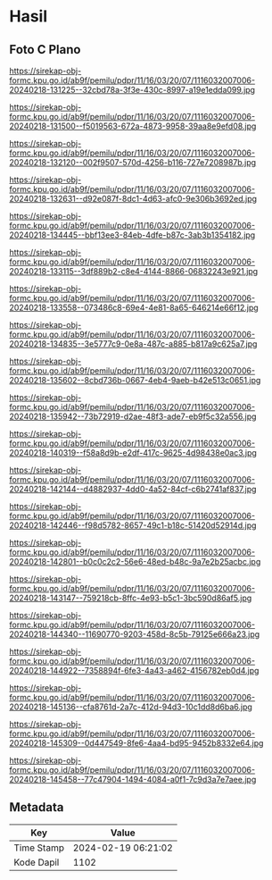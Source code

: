 # Hasil

## Foto C Plano

https://sirekap-obj-formc.kpu.go.id/ab9f/pemilu/pdpr/11/16/03/20/07/1116032007006-20240218-131225--32cbd78a-3f3e-430c-8997-a19e1edda099.jpg

https://sirekap-obj-formc.kpu.go.id/ab9f/pemilu/pdpr/11/16/03/20/07/1116032007006-20240218-131500--f5019563-672a-4873-9958-39aa8e9efd08.jpg

https://sirekap-obj-formc.kpu.go.id/ab9f/pemilu/pdpr/11/16/03/20/07/1116032007006-20240218-132120--002f9507-570d-4256-b116-727e7208987b.jpg

https://sirekap-obj-formc.kpu.go.id/ab9f/pemilu/pdpr/11/16/03/20/07/1116032007006-20240218-132631--d92e087f-8dc1-4d63-afc0-9e306b3692ed.jpg

https://sirekap-obj-formc.kpu.go.id/ab9f/pemilu/pdpr/11/16/03/20/07/1116032007006-20240218-134445--bbf13ee3-84eb-4dfe-b87c-3ab3b1354182.jpg

https://sirekap-obj-formc.kpu.go.id/ab9f/pemilu/pdpr/11/16/03/20/07/1116032007006-20240218-133115--3df889b2-c8e4-4144-8866-06832243e921.jpg

https://sirekap-obj-formc.kpu.go.id/ab9f/pemilu/pdpr/11/16/03/20/07/1116032007006-20240218-133558--073486c8-69e4-4e81-8a65-646214e66f12.jpg

https://sirekap-obj-formc.kpu.go.id/ab9f/pemilu/pdpr/11/16/03/20/07/1116032007006-20240218-134835--3e5777c9-0e8a-487c-a885-b817a9c625a7.jpg

https://sirekap-obj-formc.kpu.go.id/ab9f/pemilu/pdpr/11/16/03/20/07/1116032007006-20240218-135602--8cbd736b-0667-4eb4-9aeb-b42e513c0651.jpg

https://sirekap-obj-formc.kpu.go.id/ab9f/pemilu/pdpr/11/16/03/20/07/1116032007006-20240218-135942--73b72919-d2ae-48f3-ade7-eb9f5c32a556.jpg

https://sirekap-obj-formc.kpu.go.id/ab9f/pemilu/pdpr/11/16/03/20/07/1116032007006-20240218-140319--f58a8d9b-e2df-417c-9625-4d98438e0ac3.jpg

https://sirekap-obj-formc.kpu.go.id/ab9f/pemilu/pdpr/11/16/03/20/07/1116032007006-20240218-142144--d4882937-4dd0-4a52-84cf-c6b2741af837.jpg

https://sirekap-obj-formc.kpu.go.id/ab9f/pemilu/pdpr/11/16/03/20/07/1116032007006-20240218-142446--f98d5782-8657-49c1-b18c-51420d52914d.jpg

https://sirekap-obj-formc.kpu.go.id/ab9f/pemilu/pdpr/11/16/03/20/07/1116032007006-20240218-142801--b0c0c2c2-56e6-48ed-b48c-9a7e2b25acbc.jpg

https://sirekap-obj-formc.kpu.go.id/ab9f/pemilu/pdpr/11/16/03/20/07/1116032007006-20240218-143147--759218cb-8ffc-4e93-b5c1-3bc590d86af5.jpg

https://sirekap-obj-formc.kpu.go.id/ab9f/pemilu/pdpr/11/16/03/20/07/1116032007006-20240218-144340--11690770-9203-458d-8c5b-79125e666a23.jpg

https://sirekap-obj-formc.kpu.go.id/ab9f/pemilu/pdpr/11/16/03/20/07/1116032007006-20240218-144922--7358894f-6fe3-4a43-a462-4156782eb0d4.jpg

https://sirekap-obj-formc.kpu.go.id/ab9f/pemilu/pdpr/11/16/03/20/07/1116032007006-20240218-145136--cfa8761d-2a7c-412d-94d3-10c1dd8d6ba6.jpg

https://sirekap-obj-formc.kpu.go.id/ab9f/pemilu/pdpr/11/16/03/20/07/1116032007006-20240218-145309--0d447549-8fe6-4aa4-bd95-9452b8332e64.jpg

https://sirekap-obj-formc.kpu.go.id/ab9f/pemilu/pdpr/11/16/03/20/07/1116032007006-20240218-145458--77c47904-1494-4084-a0f1-7c9d3a7e7aee.jpg


## Metadata

| Key        | Value               |
| ---------- | ------------------- |
| Time Stamp | 2024-02-19 06:21:02 |
| Kode Dapil | 1102                |



